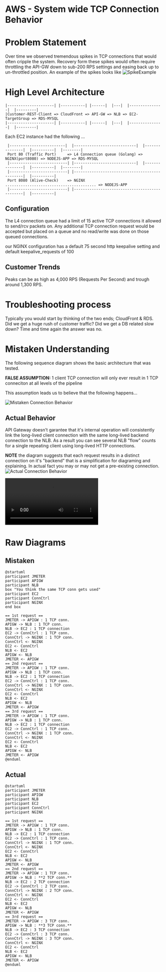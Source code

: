 # AWS - System wide TCP Connection Behavior

# Problem Statement
Over time we observed tremendous spikes in TCP connections that would often cripple the system. Recovery form these spikes would often require throttling the API-GW down to sub-200 RPS settings and easing back up to un-throttled position. An example of the spikes looks like  ![SpikeExample](./ConnectionSpikeExample.jpg)

# High Level Architecture

```
|---------------------| |-----------| |------|  |---|  |---------------|  |---------|
|Customer-REST-Client => CloudFront => API-GW => NLB => EC2-TargetGroup => RDS-MYSQL
|---------------------| |-----------| |------|  |---|  |---------------|  |---------|
```
Each EC2 instance had the following ...
```
 |-------------------------|  |----------------------------|  |---------------|  |----------|  |--------|
 Port 80 (Traffic Port)     => L4 Connection queue (Golang) => NGINX(port8080) => NODEJS-APP => RDS-MYSQL
 |--------------------------| |----------------------------|  |---------------|  |----------|  |--------|
 |--------------------------| |-----------------------------------------------|  |----------|
 Port 8080 (Alive-Check)    => NGINX ......................................... => NODEJS-APP
 |--------------------------| |-----------------------------------------------|  |----------|
```
## Configuration
The L4 connection queue had a limit of 15 active TCP connections it allowed to send/rcv packets on. Any additional TCP connection request would be accepted but placed on a queue and no read/write was done on those queued connections. 

our NGINX configuration has a default 75 second http keepalive setting and default keepalive_requests of 100

## Customer Trends
Peaks can be as high as 4,000 RPS (Requests Per Second) and trough around 1,300 RPS. 

# Troubleshooting process
Typically you would start by thinking of the two ends; CloudFront & RDS.  Did we get a huge rush of customer traffic? Did we get a DB related slow down? Time and time again the answer was no. 

# Mistaken Understanding
The following sequence diagram shows the basic architecture that was tested. 

__FALSE ASSUMPTION:__ 1 client TCP connection will only ever result in 1 TCP conneciton at all levels of the pipeline

This assumption leads us to believe that the following happens...

![Mistaken Connection Behavior](./mistaken.png)


## Actual Behavior

API Gateway doesn't garantee that it's internal operation will consistently link the long-lived client connection with the same long-lived backend connection to the NLB. As a result you can see several NLB "flow" counts for a single repeating client using long-lived HTTP connections.

__NOTE__ the diagram suggests that each request results in a distinct connection on it's "backend" that is a simplification for diagraming and explaining. In actual fact you may or may not get a pre-existing connection. 
![Actual Connection Behavior](./actual.png)

![Video Of Connection Behavior](./connection-behavior.mp4)



# Raw Diagrams

## Mistaken
```
@startuml
participant JMETER
participant APIGW
participant NLB
box "You think the same TCP conn gets used"
participant EC2
participant ConnCtrl
participant NGINX
end box

== 1st request ==
JMETER -> APIGW : 1 TCP conn.
APIGW -> NLB : 1 TCP conn.
NLB -> EC2 : 1 TCP connection
EC2 -> ConnCtrl : 1 TCP conn.
ConnCtrl -> NGINX : 1 TCP conn.
ConnCtrl <- NGINX
EC2 <- ConnCtrl
NLB <- EC2
APIGW <- NLB
JMETER <- APIGW
== 2nd request ==
JMETER -> APIGW : 1 TCP conn.
APIGW -> NLB : 1 TCP conn.
NLB -> EC2 : 1 TCP connection
EC2 -> ConnCtrl : 1 TCP conn.
ConnCtrl -> NGINX : 1 TCP conn.
ConnCtrl <- NGINX
EC2 <- ConnCtrl
NLB <- EC2
APIGW <- NLB
JMETER <- APIGW
== 3rd request ==
JMETER -> APIGW : 1 TCP conn.
APIGW -> NLB : 1 TCP conn.
NLB -> EC2 : 1 TCP connection
EC2 -> ConnCtrl : 1 TCP conn.
ConnCtrl -> NGINX : 1 TCP conn.
ConnCtrl <- NGINX
EC2 <- ConnCtrl
NLB <- EC2
APIGW <- NLB
JMETER <- APIGW
@enduml
```

## Actual
```
@startuml
participant JMETER
participant APIGW
participant NLB
participant EC2
participant ConnCtrl
participant NGINX

== 1st request ==
JMETER -> APIGW : 1 TCP conn.
APIGW -> NLB : 1 TCP conn.
NLB -> EC2 : 1 TCP connection
EC2 -> ConnCtrl : 1 TCP conn.
ConnCtrl -> NGINX : 1 TCP conn.
ConnCtrl <- NGINX
EC2 <- ConnCtrl
NLB <- EC2
APIGW <- NLB
JMETER <- APIGW
== 2nd request ==
JMETER -> APIGW : 1 TCP conn.
APIGW -> NLB : **2 TCP conn.**
NLB -> EC2 : 2 TCP connection
EC2 -> ConnCtrl : 2 TCP conn.
ConnCtrl -> NGINX : 2 TCP conn.
ConnCtrl <- NGINX
EC2 <- ConnCtrl
NLB <- EC2
APIGW <- NLB
JMETER <- APIGW
== 3rd request ==
JMETER -> APIGW : 3 TCP conn.
APIGW -> NLB : **3 TCP conn.**
NLB -> EC2 : 3 TCP connection
EC2 -> ConnCtrl : 3 TCP conn.
ConnCtrl -> NGINX : 3 TCP conn.
ConnCtrl <- NGINX
EC2 <- ConnCtrl
NLB <- EC2
APIGW <- NLB
JMETER <- APIGW
@enduml
```
